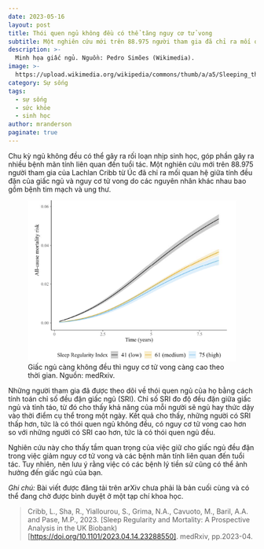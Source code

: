```yaml
---
date: 2023-05-16
layout: post
title: Thói quen ngủ không đều có thể tăng nguy cơ tử vong
subtitle: Một nghiên cứu mới trên 88.975 người tham gia đã chỉ ra mối quan hệ giữa tính đều đặn của giấc ngủ và nguy cơ tử vong.
description: >-
  Minh họa giấc ngủ. Nguồn: Pedro Simões (Wikimedia).
image: >-
  https://upload.wikimedia.org/wikipedia/commons/thumb/a/a5/Sleeping_the_day_away_-_3087394718.jpg/800px-Sleeping_the_day_away_-_3087394718.jpg?20090921053102
category: Sự sống
tags:
  - sự sống
  - sức khỏe
  - sinh học
author: mranderson
paginate: true
---
```


Chu kỳ ngủ không đều có thể gây ra rối loạn nhịp sinh học, góp phần gây ra nhiều bệnh mãn tính liên quan đến tuổi tác. Một nghiên cứu mới trên 88.975 người tham gia của Lachlan Cribb từ Úc đã chỉ ra mối quan hệ giữa tính đều đặn của giấc ngủ và nguy cơ tử vong do các nguyên nhân khác nhau bao gồm bệnh tim mạch và ung thư.

<figure>
  <img src="/assets/img/giac-ngu-khong-deu-va-nguy-co-tu-vong.png" alt="Data">
  <figcaption>Giấc ngủ càng không đều thì nguy cơ tử vong càng cao theo thời gian. Nguồn: medRxiv.</figcaption>
</figure>

Những người tham gia đã được theo dõi về thói quen ngủ của họ bằng cách tính toán chỉ số đều đặn giấc ngủ (SRI). Chỉ số SRI đo độ đều đặn giữa giấc ngủ và tỉnh táo, từ đó cho thấy khả năng của mỗi người sẽ ngủ hay thức dậy vào thời điểm cụ thể trong một ngày. Kết quả cho thấy, những người có SRI thấp hơn, tức là có thói quen ngủ không đều, có nguy cơ tử vong cao hơn so với những người có SRI cao hơn, tức là có thói quen ngủ đều.

Nghiên cứu này cho thấy tầm quan trọng của việc giữ cho giấc ngủ đều đặn trong việc giảm nguy cơ tử vong và các bệnh mãn tính liên quan đến tuổi tác. Tuy nhiên, nên lưu ý rằng việc có các bệnh lý tiền sử cũng có thể ảnh hưởng đến giấc ngủ của bạn.

<em>Ghi chú:</em> Bài viết được đăng tải trên arXiv chưa phải là bản cuối cùng và có thể đang chờ được bình duyệt ở một tạp chí khoa học.

> Cribb, L., Sha, R., Yiallourou, S., Grima, N.A., Cavuoto, M., Baril, A.A. and Pase, M.P., 2023. [Sleep Regularity and Mortality: A Prospective Analysis in the UK Biobank)[https://doi.org/10.1101/2023.04.14.23288550]. medRxiv, pp.2023-04.




